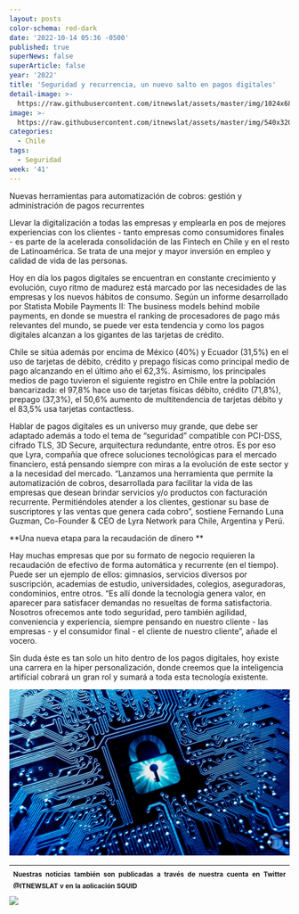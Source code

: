 ```yaml
---
layout: posts
color-schema: red-dark
date: '2022-10-14 05:36 -0500'
published: true
superNews: false
superArticle: false
year: '2022'
title: 'Seguridad y recurrencia, un nuevo salto en pagos digitales'
detail-image: >-
  https://raw.githubusercontent.com/itnewslat/assets/master/img/1024x680/Ciberdefensa-g.jpg
image: >-
  https://raw.githubusercontent.com/itnewslat/assets/master/img/540x320/Ciberdefensa-p.jpg
categories:
  - Chile
tags:
  - Seguridad
week: '41'
---
```

Nuevas herramientas para automatización de cobros: gestión y administración de pagos recurrentes

Llevar la digitalización a todas las empresas y emplearla en pos de mejores experiencias con los clientes - tanto empresas como consumidores finales - es parte de la acelerada consolidación de las Fintech en Chile y en el resto de Latinoamérica. Se trata de una mejor y mayor inversión en empleo y calidad de vida de las personas.

Hoy en día los pagos digitales se encuentran en constante crecimiento y evolución, cuyo ritmo de madurez está marcado por las necesidades de las empresas y los nuevos hábitos de consumo. Según un informe desarrollado por Statista Mobile Payments II: The business models behind mobile payments, en donde se muestra el ranking de procesadores de pago más relevantes del mundo, se puede ver esta tendencia y como los pagos digitales alcanzan a los gigantes de las tarjetas de crédito.

Chile se sitúa además por encima de México (40%) y Ecuador (31,5%) en el uso de tarjetas de débito, crédito y prepago físicas como principal medio de pago alcanzando en el último año el 62,3%. Asimismo, los principales medios de pago tuvieron el siguiente registro en Chile entre la población bancarizada: el 97,8% hace uso de tarjetas físicas débito, crédito (71,8%), prepago (37,3%), el 50,6% aumento de multitendencia de tarjetas débito y el 83,5% usa tarjetas contactless. 

Hablar de pagos digitales es un universo muy grande, que debe ser adaptado además a todo el tema de “seguridad” compatible con  PCI-DSS, cifrado TLS, 3D Secure, arquitectura redundante, entre otros.  Es por eso que Lyra, compañía que ofrece soluciones tecnológicas para el mercado financiero, está pensando siempre con miras a la evolución de este sector y a la necesidad del mercado. “Lanzamos una herramienta que permite la automatización de cobros, desarrollada para facilitar la vida de las empresas que desean brindar servicios y/o productos con facturación recurrente. Permitiéndoles atender a los clientes, gestionar su base de suscriptores y las ventas que genera cada cobro”, sostiene Fernando Luna Guzman, Co-Founder & CEO de Lyra Network para Chile, Argentina y Perú.

**Una nueva etapa para la recaudación de dinero **

Hay muchas empresas que por su formato de negocio requieren la recaudación de efectivo de forma automática y recurrente (en el tiempo). Puede ser un ejemplo de ellos: gimnasios, servicios diversos por suscripción, academias de estudio, universidades, colegios, aseguradoras, condominios, entre otros. “Es allí donde la tecnología genera valor, en aparecer para satisfacer demandas no resueltas de forma satisfactoria. Nosotros ofrecemos ante todo seguridad, pero también agilidad, conveniencia y experiencia, siempre pensando en nuestro cliente - las empresas - y el consumidor final - el cliente de nuestro cliente”, añade el vocero. 

Sin duda éste es tan solo un hito dentro de los pagos digitales, hoy existe una carrera en la hiper personalización, donde creemos que la inteligencia artificial cobrará un gran rol y sumará a toda esta tecnología existente.

![](https://raw.githubusercontent.com/itnewslat/assets/master/img/540x320/Ciberdefensa-p.jpg)

<table style="height: 42px;" width="569">
<tbody>
<tr>
<td style="text-align: justify;"><sub><strong>Nuestras noticias también son publicadas a través de nuestra cuenta en Twitter <a href="https://twitter.com/itnewslat?lang=es">@ITNEWSLAT</a> y en la aplicación <a href="https://squidapp.co/en/">SQUID</a></strong></sub></td>
</tr>
</tbody>
</table>

<img src="https://tracker.metricool.com/c3po.jpg?hash=56f88a41e39ab42c063cc51676587a04"/>